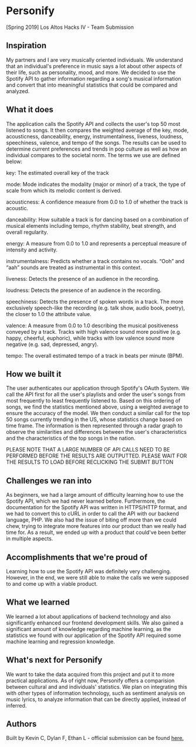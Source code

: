 # Personify

[Spring 2019] Los Altos Hacks IV - Team Submission

## Inspiration
My partners and I are very musically oriented individuals. We understand that an individual's preference in music says a lot about other aspects of their life, such as personality, mood, and more. We decided to use the Spotify API to gather information regarding a song's musical information and convert that into meaningful statistics that could be compared and analyzed.

## What it does
The application calls the Spotify API and collects the user's top 50 most listened to songs. It then compares the weighted average of the key, mode, acousticness, danceability, energy, instrumentalness, liveness, loudness, speechiness, valence, and tempo of the songs. The results can be used to determine current preferences and trends in pop culture as well as how an individual compares to the societal norm. The terms we use are defined below:

key: The estimated overall key of the track

mode: Mode indicates the modality (major or minor) of a track, the type of scale from which its melodic content is derived.

acousticness: A confidence measure from 0.0 to 1.0 of whether the track is acoustic.

danceability: How suitable a track is for dancing based on a combination of musical elements including tempo, rhythm stability, beat strength, and overall regularity.

energy: A measure from 0.0 to 1.0 and represents a perceptual measure of intensity and activity.

instrumentalness: Predicts whether a track contains no vocals. “Ooh” and “aah” sounds are treated as instrumental in this context.

liveness: Detects the presence of an audience in the recording.

loudness: Detects the presence of an audience in the recording.

speechiness: Detects the presence of spoken words in a track. The more exclusively speech-like the recording (e.g. talk show, audio book, poetry), the closer to 1.0 the attribute value.

valence: A measure from 0.0 to 1.0 describing the musical positiveness conveyed by a track. Tracks with high valence sound more positive (e.g. happy, cheerful, euphoric), while tracks with low valence sound more negative (e.g. sad, depressed, angry).

tempo: The overall estimated tempo of a track in beats per minute (BPM).

## How we built it
The user authenticates our application through Spotify's OAuth System. We call the API first for all the user's playlists and order the user's songs from most frequently to least frequently listened to. Based on this ordering of songs, we find the statistics mentioned above, using a weighted average to ensure the accuracy of the model. We then conduct a similar call for the top 50 songs currently trending in the US, whose statistics change based on time frame. The information is then represented through a radar graph to observe the similarities and differences between the user's characteristics and the characteristics of the top songs in the nation.

PLEASE NOTE THAT A LARGE NUMBER OF API CALLS NEED TO BE PERFORMED BEFORE THE RESULTS ARE OUTPUTTED. PLEASE WAIT FOR THE RESULTS TO LOAD BEFORE RECLICKING THE SUBMIT BUTTON

## Challenges we ran into
As beginners, we had a large amount of difficulty learning how to use the Spotify API, which we had never learned before. Furthermore, the documentation for the Spotify API was written in HTTPS/HTTP format, and we had to convert this to cURL in order to call the API with our backend language, PHP. We also had the issue of biting off more than we could chew, trying to integrate more features into our product than we really had time for. As a result, we ended up with a product that could've been better in multiple aspects.

## Accomplishments that we're proud of
Learning how to use the Spotify API was definitely very challenging. However, in the end, we were still able to make the calls we were supposed to and come up with a viable product.

## What we learned
We learned a lot about applications of backend technology and also significantly enhanced our frontend development skills. We also gained a significant amount of knowledge regarding machine learning, as the statistics we found with our application of the Spotify API required some machine learning and regression knowledge.

## What's next for Personify
We want to take the data acquired from this project and put it to more practical applications. As of right now, Personify offers a comparision between cultural and and individuals' statistics. We plan on integrating this with other types of information technology, such as sentiment analysis on music lyrics, to analyze information that can be directly applied, instead of inferred.

## Authors
Built by Kevin C, Dylan F, Ethan L - official submission can be found [here.](https://devpost.com/software/personify-iz3px2)
